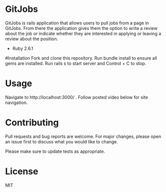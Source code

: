 # GitJobs

GitJobs is rails application that allows users to pull jobs from a page in GitJobs. From there the application gives them the option to write a review about the job or indicate whether they are interested in applying or leaving a review about the position.

* Ruby 2.6.1

#Installation
Fork and clone this repository.
Run bundle install to ensure all gems are installed.
Run rails s to start server and Control + C to stop.

# Usage
Navigate to http://localhost:3000/ .
Follow posted video below for site navigation.

# Contributing
Pull requests and bug reports are welcome. For major changes, please open an issue first to discuss what you would like to change.

Please make sure to update tests as appropriate.

# License
MIT